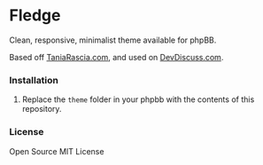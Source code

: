 # Fledge

Clean, responsive, minimalist theme available for phpBB.

Based off [TaniaRascia.com](https://www.taniarascia.com), and used on [DevDiscuss.com](http://www.devdiscuss.com).

### Installation

1. Replace the `theme` folder in your phpbb with the contents of this repository.

### License

Open Source MIT License
